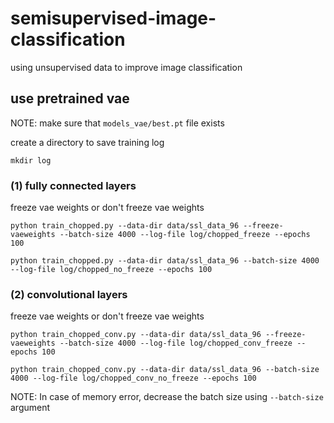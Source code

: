 # semisupervised-image-classification
using unsupervised data to improve image classification


## use pretrained vae

NOTE: make sure that `models_vae/best.pt` file exists

create a directory to save training log

`mkdir log`

### (1) fully connected layers

freeze vae weights or don't freeze vae weights

`python train_chopped.py --data-dir data/ssl_data_96 --freeze-vaeweights --batch-size 4000 --log-file log/chopped_freeze --epochs 100`

`python train_chopped.py --data-dir data/ssl_data_96 --batch-size 4000 --log-file log/chopped_no_freeze --epochs 100`

### (2) convolutional layers

freeze vae weights or don't freeze vae weights

`python train_chopped_conv.py --data-dir data/ssl_data_96 --freeze-vaeweights --batch-size 4000 --log-file log/chopped_conv_freeze --epochs 100`

`python train_chopped_conv.py --data-dir data/ssl_data_96 --batch-size 4000 --log-file log/chopped_conv_no_freeze --epochs 100`

NOTE: In case of memory error, decrease the batch size using `--batch-size` argument
